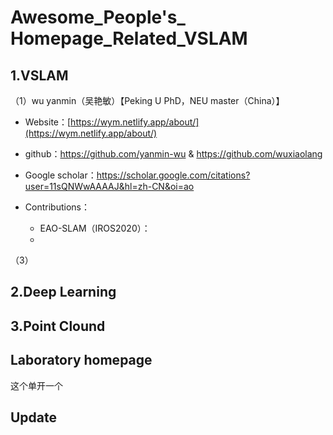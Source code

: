 # Awesome_People's_ Homepage_Related_VSLAM

## 1.VSLAM

（1）wu yanmin（吴艳敏）【Peking U  PhD，NEU master（China）】

- Website：[https://wym.netlify.app/about/](https://wym.netlify.app/about/)
- github：https://github.com/yanmin-wu  &  https://github.com/wuxiaolang
- Google scholar：https://scholar.google.com/citations?user=11sQNWwAAAAJ&hl=zh-CN&oi=ao

- Contributions：
  - EAO-SLAM（IROS2020）：
  - 



（3）

## 2.Deep Learning

## 3.Point Clound



## Laboratory homepage

这个单开一个

## Update

